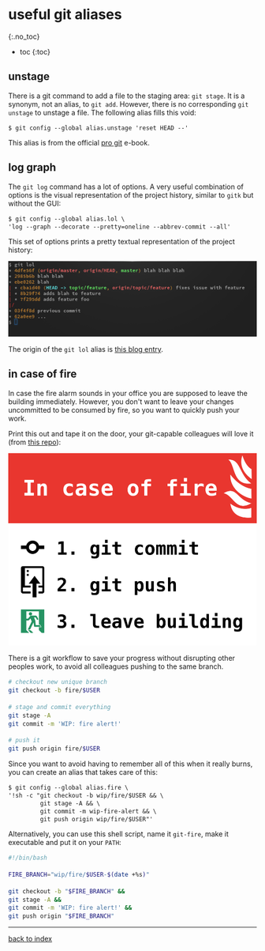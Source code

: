 # useful git aliases
{:.no_toc}

* toc
{:toc}

## unstage

There is a git command to add a file to the staging area: `git stage`. It is a synonym, not an alias, to `git add`. However, there is no corresponding `git unstage` to unstage a file. The following alias fills this void:

```console
$ git config --global alias.unstage 'reset HEAD --'
```

This alias is from the official [pro git][pro-git-aliases] e-book.


## log graph

The `git log` command has a lot of options. A very useful combination of options is the visual representation of the project history, similar to `gitk` but without the GUI:

```console
$ git config --global alias.lol \
'log --graph --decorate --pretty=oneline --abbrev-commit --all'
```

This set of options prints a pretty textual representation of the project history:

![git lol](img/git-lol.png)

The origin of the `git lol` alias is [this blog entry][git-lol-origin].


## in case of fire

In case the fire alarm sounds in your office you are supposed to leave the building immediately. However, you don't want to leave your changes uncommitted to be consumed by fire, so you want to quickly push your work.

Print this out and tape it on the door, your git-capable colleagues will love it (from [this repo][git-fire]):

![git-fire](img/git-fire.png)

There is a git workflow to save your progress without disrupting other peoples work, to avoid all colleagues pushing to the same branch.

```bash
# checkout new unique branch
git checkout -b fire/$USER

# stage and commit everything
git stage -A
git commit -m 'WIP: fire alert!'

# push it
git push origin fire/$USER
```

Since you want to avoid having to remember all of this when it really burns, you can create an alias that takes care of this:

```console
$ git config --global alias.fire \
'!sh -c "git checkout -b wip/fire/$USER && \
         git stage -A && \
         git commit -m wip-fire-alert && \
         git push origin wip/fire/$USER"'
```

Alternatively, you can use this shell script, name it `git-fire`, make it executable and put it on your `PATH`:

```bash
#!/bin/bash

FIRE_BRANCH="wip/fire/$USER-$(date +%s)"

git checkout -b "$FIRE_BRANCH" &&
git stage -A &&
git commit -m 'WIP: fire alert!' &&
git push origin "$FIRE_BRANCH"
```

---

[back to index](index.html)


[pro-git-aliases]: https://git-scm.com/book/en/v2/Git-Basics-Git-Aliases
[git-lol-origin]: http://uberblo.gs/2010/12/git-lol-the-other-git-log
[git-fire]: https://github.com/louim/in-case-of-fire
